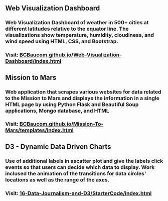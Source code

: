 ## Web Visualization Dashboard
### Web Visualization Dashboard of weather in 500+ cities at different latitudes relative to the equator line. The visualizations show temperature, humidity, cloudiness, and wind speed using HTML, CSS, and Bootstrap.

### Visit:  [BCBaucom.github.io/Web-Visualization-Dashboard/index.html](https://BCBaucom.github.io/Web-Visualization-Dashboard/index.html)


## Mission to Mars
### Web application that scrapes various websites for data related to the Mission to Mars and displays the information in a single HTML page by using Python Flask and Beautiful Soup applications, Mongo database, and HTML

### Visit: [BCBaucom.github.io/Mission-To-Mars/templates/index.html](https://BCBaucom.github.io/Mission-To-Mars/templates/index.html)

## D3 - Dynamic Data Driven Charts
### Use of additional labels in ascatter plot and give the labels click events so that users can decide which data to display. Work inclused the animation of the transitions for data circles' locations as well as the range of the axes.

### Visit: [16-Data-Journalism-and-D3/StarterCode/index.html](https://BCBaucom.github.io/16-Data-Journalism-and-D3/tree/master/StarterCode)
